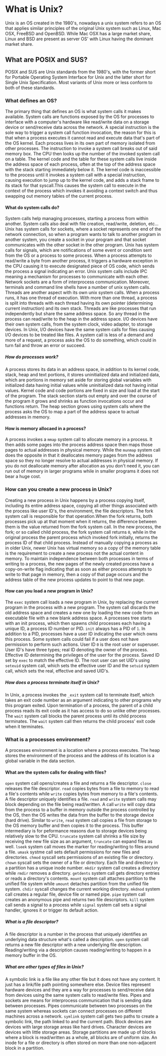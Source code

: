 # What is Unix?

Unix is an OS created in the 1980's, nowadays a unix system refers to an OS that applies similar principles of the original Unix system such as Linux, Mac OSX, FreeBSD and OpenBSD. While Mac OSX has a large market share, Linux and BSD are present as server OS' with Linux having the dominant market share.

## What are POSIX and SUS?

POSIX and SUS are Unix standards from the 1980's, with the former short for Portable Operating System Interface for Unix and the latter short for Single Unix Specification. Most variants of Unix more or less conform to both of these standards.

### What defines an OS?

The primary thing that defines an OS is what system calls it makes available. System calls are functions exposed by the OS for processes to interface with a computer's hardware like read/write data on a storage device or send/receive data across the network. A special instruction is the sole way to trigger a system call function invocation, the reason for this is that when a process executes it cannot read and execute data that's part of the OS kernel. Each process lives in its own part of memory isolated from other processes. The instruction to invoke a system call breaks out of said memory box. The CPU then looks up the number of the invoked system call on a table. The kernel code and the table for these system calls live inside the address space of each process, often at the top of the address space with the stack starting immediately below it. The kernel code is inaccessible to the process until it invokes a system call with a special instruction, causing execution to jump up to the kernel code, and adds a stack frame to its stack for that syscall.This causes the system call to execute in the context of the process which invokes it avoiding a context switch and thus swapping out memory tables of the current process.

#### What do system calls do?

System calls help managing processes, starting a process from within another. System calls also deal with file creation, read/write, deletion, etc... Unix has system calls for sockets, where a socket represents one end of the network connection, so when a program wants to talk to another program in another system, you create a socket in your program and that socket communicates with the other socket in the other program. Unix has system calls for signals, which are notifications of some event or condition sent from the OS or a process to some process. When a process attempts to read/write a byte from another process, it triggers a hardware exception in the CPU causing it to execute designated piece of OS code, which sends the process a signal indicating an error. Unix system calls include IPC meaning a mechanism for processes to communicate with each other. Network sockets are a form of interprocess communication. Moreover, terminals and command line shells have a number of unix system calls. Threads are another aspect with its own unix system calls. When a process runs, it has one thread of execution. With more than one thread, a process is split into threads with each thread having its own pointer (determining current instruction) and its own stack. Threads are like processes that run independently but share the same address space. So any thread in the process can read/write to the heap in the address space. I/O devices have their own system calls, from the system clock, video adapter, to storage devices. In Unix, I/O devices have the same system calls for files causing I/O devices to be treated like files. A system call is less of a demand and more of a request, a process asks the OS to do something, which could in turn fail and throw an error or succeed.

##### How do processes work?

A process stores its data in an address space, in addition to its kernel code, stack, heap and text portions, it stores uninitialized data and initialized data, which are portions in memory set aside for storing global variables with initialized data having initial values while uninitialized data not having initial values. Kernel code and code portions are fixed in size and load at the start of the program. The stack section starts out empty and over the course of the program it grows and shrinks as function invocations occur and functions return. The heap section grows using system calls where the process asks the OS to map a part of the address space to actual addresses in memory.

#### How is memory allocaed in a process?

A process invokes a `mmap` system call to allocate memory in a process. It then adds some pages into the process address space then maps those pages to actual addresses in physical memory. While the `munmap` system call does the opposite in that it deallocates memory pages from the address space so they no longer resolve to actual addresses in physical memory. If you do not deallocate memory after allocation as you don't need it, you can run out of memory in larger programs while in smaller programs it does not bear a huge cost.

### How can you create a new process in Unix?

Creating a new process in Unix happens by a process copying itself, including its entire address space, copying all other things associated with the process like user ID's, the environment, the file descriptors. The fork system call is responsible for that operation.When the fork returns, both processes pick up at that moment when it returns, the difference between them is the value returned from the fork system call. In the new process, the fork; or so called child process, the fork system call returns `0`, while in the original process the parent process which invoked fork initially, returns the process ID of that child process. Instead of manually copying a process as in older Unix, newer Unix has virtual memory so a copy of the memory table is the requirement to create a new process not the actual content in memory. To maintain independence between both processes in terms of writing to a process, the new pages of the newly created process have a copy-on-write flag indicating that as soon as either process attempts to write to that page in memory, then a copy of that page occurs and the address table of the new process updates to point to that new page.

#### How can you load a new program in Unix?

The `exec` system call loads a new program in Unix, by replacing the current program in the process with a new program. The system call discards the old address space and creates a new one by loading the new code from an executable file with a new blank address space. A processes tree starts with an init process, which then spawns child processes each having a unique ID, a process ID number or PID. `init` always has a PID of `1`. In addition to a PID, processes have a user ID indicating the user which owns this process. Some system calls could fail if a user does not have permission to perform such actions. User ID `0` is the root user or superuser. User ID's have three types; real ID denoting the owner of the process. Effective ID determining the privileges of the user for the process. Saved ID set by `exec` to match the effective ID. The root user can set UID's using `seteuid` system call, which sets the effective user ID and the `setuid` system call, which sets the real, effective and saved UID's. 

##### How does a process terminate itself in Unix?

In Unix, a process invokes the `_exit` system call to terminate itself, which takes an exit code number as an argument indicating to other programs why this program exited. Upon termination of a process, the parent of a child process reads its exit code as it has access to do so unlike other processes. The `wait` system call blocks the parent process until its child process terminates. The `wait` system call then returns the child process' exit code when it terminates.

### What is a processes environment?

A processes environment is a location where a process executes. The heap stores the environment of the process and the address of its location is a global variable in the data section.

#### What are the system calls for dealing with files?

`open` system call opens/creates a file and returns a file descriptor. `close` releases the file descriptor. `read` copies bytes from a file to memory to read a file's contents while `write` copies bytes from memory to a file's contents. A file descriptor uniquely identifies a file. `read` and `write` system calls may block depending on the file being read/written. A call `write` will copy data from the process to a buffer in memory outside the process controlled by the OS, then the OS writes the data from the buffer to the storage device (hard drive). Similar to `write`, `read` system call copies a file from storage to the OS memory buffer and then copies it to the process. This buffer intermediary is for peformance reasons due to storage devices being relatively slow to the CPU. `truncate` system call shrinks a file size by receiving the new file size as an argument, `truncate` can expand files as well. `lseek` system call moves the marker for reading/writing to files around a file. `umask` systme call sets default permissions for new files and directories. `chmod` syscall sets permissions of an existing file or directory. `chown` syscall sets the owner of a file or directory. Each file and directory in a partition has a unique inode number. `mkdir` system call creates a directory while `rmdir` removes a directory. `getdents` system call gets directory entries or reads a directory's contents. `mount` system call attaches partition to the unified file system while `umount` detaches partition from the unified file system. `chdir` syscall changes the current working directory. `mkdnod` system call creates a regular file, device file or named pipe. `pipe` system call creates an anonymous pipe and returns two file descriptors. `kill` system call sends a signal to a process while `signal` system call sets a signal handler, ignores it or trigger its default action.

##### What is a file descriptor?

A file descriptor is a number in the process that uniquely identifies an underlying data structure what's called a description. `open` system call returns a new file descriptor with a new underlying file description. Reading/writing via a description causes reading/writing to happen in a memory buffer in the OS.

##### What are other types of files in Unix?

A symbolic link is a file like any other file but it does not have any content. It just has a link/file path pointing somewhere else. Device files represent hardware devices and they are a way for processes to send/receive data from devices using the same system calls to read/write files. Pipes and sockets are means for interprocess communication that is sending data between processes. Pipes communicate between two processes on the same system whereas sockets can connect processes on different machines across a network. `symlink` system call gets two paths to create a symbolic link, the path linked to and the current path. Block devices are devices with large storage areas like hard drives. Character devices are devices with little storage areas. Storage partitions are made up of blocks where a block is read/written as a whole, all blocks are of uniform size. An inode for a file or directory is often stored on more than one non-adjacent block in a partition.
